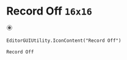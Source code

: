 # Record Off `16x16`
<img src="/img/Record%20Off.png" width=16 height=16>

``` CSharp
EditorGUIUtility.IconContent("Record Off")
```
```
Record Off
```
